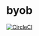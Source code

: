 # byob

[![CircleCI](https://circleci.com/gh/esayler/byob/tree/master.svg?style=svg)](https://circleci.com/gh/esayler/byob/tree/master)